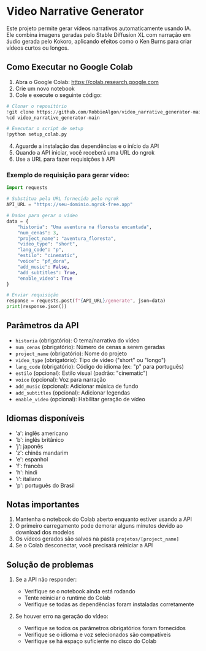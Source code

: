 # Video Narrative Generator

Este projeto permite gerar vídeos narrativos automaticamente usando IA. Ele combina imagens geradas pelo Stable Diffusion XL com narração em áudio gerada pelo Kokoro, aplicando efeitos como o Ken Burns para criar vídeos curtos ou longos.

## Como Executar no Google Colab

1. Abra o Google Colab: https://colab.research.google.com
2. Crie um novo notebook
3. Cole e execute o seguinte código:

```python
# Clonar o repositório
!git clone https://github.com/RobbieAlgon/video_narrative_generator-main.git
%cd video_narrative_generator-main

# Executar o script de setup
!python setup_colab.py
```

4. Aguarde a instalação das dependências e o início da API
5. Quando a API iniciar, você receberá uma URL do ngrok
6. Use a URL para fazer requisições à API

### Exemplo de requisição para gerar vídeo:

```python
import requests

# Substitua pela URL fornecida pelo ngrok
API_URL = "https://seu-dominio.ngrok-free.app"

# Dados para gerar o vídeo
data = {
    "historia": "Uma aventura na floresta encantada",
    "num_cenas": 3,
    "project_name": "aventura_floresta",
    "video_type": "short",
    "lang_code": "p",
    "estilo": "cinematic",
    "voice": "pf_dora",
    "add_music": False,
    "add_subtitles": True,
    "enable_video": True
}

# Enviar requisição
response = requests.post(f"{API_URL}/generate", json=data)
print(response.json())
```

## Parâmetros da API

- `historia` (obrigatório): O tema/narrativa do vídeo
- `num_cenas` (obrigatório): Número de cenas a serem geradas
- `project_name` (obrigatório): Nome do projeto
- `video_type` (obrigatório): Tipo de vídeo ("short" ou "longo")
- `lang_code` (obrigatório): Código do idioma (ex: "p" para português)
- `estilo` (opcional): Estilo visual (padrão: "cinematic")
- `voice` (opcional): Voz para narração
- `add_music` (opcional): Adicionar música de fundo
- `add_subtitles` (opcional): Adicionar legendas
- `enable_video` (opcional): Habilitar geração de vídeo

## Idiomas disponíveis

- 'a': inglês americano
- 'b': inglês britânico
- 'j': japonês
- 'z': chinês mandarim
- 'e': espanhol
- 'f': francês
- 'h': hindi
- 'i': italiano
- 'p': português do Brasil

## Notas importantes

1. Mantenha o notebook do Colab aberto enquanto estiver usando a API
2. O primeiro carregamento pode demorar alguns minutos devido ao download dos modelos
3. Os vídeos gerados são salvos na pasta `projetos/[project_name]`
4. Se o Colab desconectar, você precisará reiniciar a API

## Solução de problemas

1. Se a API não responder:
   - Verifique se o notebook ainda está rodando
   - Tente reiniciar o runtime do Colab
   - Verifique se todas as dependências foram instaladas corretamente

2. Se houver erro na geração do vídeo:
   - Verifique se todos os parâmetros obrigatórios foram fornecidos
   - Verifique se o idioma e voz selecionados são compatíveis
   - Verifique se há espaço suficiente no disco do Colab
